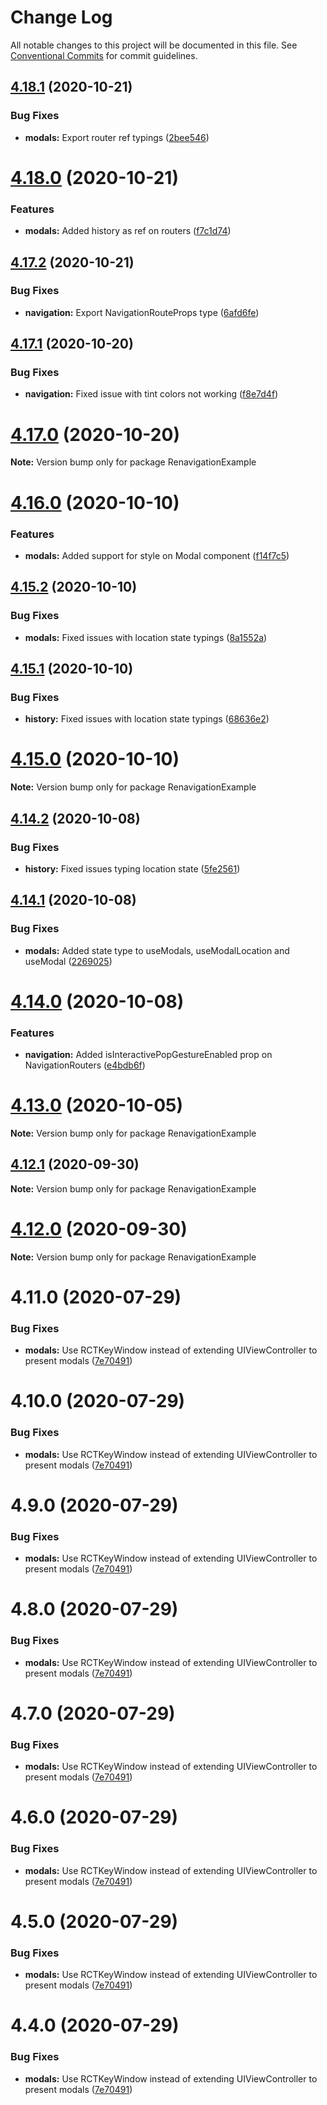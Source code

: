 # Change Log

All notable changes to this project will be documented in this file.
See [Conventional Commits](https://conventionalcommits.org) for commit guidelines.

## [4.18.1](https://github.com/renavigation2/renavigation2/compare/v4.18.0...v4.18.1) (2020-10-21)


### Bug Fixes

* **modals:** Export router ref typings ([2bee546](https://github.com/renavigation2/renavigation2/commit/2bee546bca5bd385b3d84b5ae84ddf812e963455))





# [4.18.0](https://github.com/renavigation2/renavigation2/compare/v4.17.2...v4.18.0) (2020-10-21)


### Features

* **modals:** Added history as ref on routers ([f7c1d74](https://github.com/renavigation2/renavigation2/commit/f7c1d747991c66a0933d01ce2e26666baa81ee02))





## [4.17.2](https://github.com/renavigation2/renavigation2/compare/v4.17.1...v4.17.2) (2020-10-21)


### Bug Fixes

* **navigation:** Export NavigationRouteProps type ([6afd6fe](https://github.com/renavigation2/renavigation2/commit/6afd6fe23175503299d592c77e3f5a13e471f473))





## [4.17.1](https://github.com/renavigation2/renavigation2/compare/v4.17.0...v4.17.1) (2020-10-20)


### Bug Fixes

* **navigation:** Fixed issue with tint colors not working ([f8e7d4f](https://github.com/renavigation2/renavigation2/commit/f8e7d4f5021c40a74c5f22d55d5be7a5c43b3eba))





# [4.17.0](https://github.com/renavigation2/renavigation2/compare/v4.16.0...v4.17.0) (2020-10-20)

**Note:** Version bump only for package RenavigationExample





# [4.16.0](https://github.com/renavigation2/renavigation2/compare/v4.15.2...v4.16.0) (2020-10-10)


### Features

* **modals:** Added support for style on Modal component ([f14f7c5](https://github.com/renavigation2/renavigation2/commit/f14f7c594c18717c07cef8be355c4ef8a1ce550a))





## [4.15.2](https://github.com/renavigation2/renavigation2/compare/v4.15.1...v4.15.2) (2020-10-10)


### Bug Fixes

* **modals:** Fixed issues with location state typings ([8a1552a](https://github.com/renavigation2/renavigation2/commit/8a1552adfc52e169bcdcd9699e01eabfe28b2842))





## [4.15.1](https://github.com/renavigation2/renavigation2/compare/v4.15.0...v4.15.1) (2020-10-10)


### Bug Fixes

* **history:** Fixed issues with location state typings ([68636e2](https://github.com/renavigation2/renavigation2/commit/68636e2c7a18be761248f327670e960982ff0cf0))





# [4.15.0](https://github.com/renavigation2/renavigation2/compare/v4.14.2...v4.15.0) (2020-10-10)

**Note:** Version bump only for package RenavigationExample





## [4.14.2](https://github.com/renavigation2/renavigation2/compare/v4.14.1...v4.14.2) (2020-10-08)


### Bug Fixes

* **history:** Fixed issues typing location state ([5fe2561](https://github.com/renavigation2/renavigation2/commit/5fe25615aa5b0a228a99f0d58d64e98064b6b2f6))





## [4.14.1](https://github.com/renavigation2/renavigation2/compare/v4.14.0...v4.14.1) (2020-10-08)


### Bug Fixes

* **modals:** Added state type to useModals, useModalLocation and useModal ([2269025](https://github.com/renavigation2/renavigation2/commit/2269025a7b24e9c2a53cc4879d0cc266a6ff195a))





# [4.14.0](https://github.com/renavigation2/renavigation2/compare/v4.13.0...v4.14.0) (2020-10-08)


### Features

* **navigation:** Added isInteractivePopGestureEnabled prop on NavigationRouters ([e4bdb6f](https://github.com/renavigation2/renavigation2/commit/e4bdb6f3f0ac7dfc5a48c9ffff106bc0a793c3d3))





# [4.13.0](https://github.com/renavigation2/renavigation2/compare/v4.12.1...v4.13.0) (2020-10-05)

**Note:** Version bump only for package RenavigationExample





## [4.12.1](https://github.com/renavigation2/renavigation2/compare/v4.12.0...v4.12.1) (2020-09-30)

**Note:** Version bump only for package RenavigationExample





# [4.12.0](https://github.com/renavigation2/renavigation2/compare/v4.11.0...v4.12.0) (2020-09-30)

**Note:** Version bump only for package RenavigationExample





# 4.11.0 (2020-07-29)


### Bug Fixes

* **modals:** Use RCTKeyWindow instead of extending UIViewController to present modals ([7e70491](https://github.com/renavigation2/renavigation2/commit/7e70491edac9d482327b211b75a4dfcf13095c70))





# 4.10.0 (2020-07-29)


### Bug Fixes

* **modals:** Use RCTKeyWindow instead of extending UIViewController to present modals ([7e70491](https://github.com/renavigation2/renavigation2/commit/7e70491edac9d482327b211b75a4dfcf13095c70))





# 4.9.0 (2020-07-29)


### Bug Fixes

* **modals:** Use RCTKeyWindow instead of extending UIViewController to present modals ([7e70491](https://github.com/renavigation2/renavigation2/commit/7e70491edac9d482327b211b75a4dfcf13095c70))





# 4.8.0 (2020-07-29)


### Bug Fixes

* **modals:** Use RCTKeyWindow instead of extending UIViewController to present modals ([7e70491](https://github.com/renavigation2/renavigation2/commit/7e70491edac9d482327b211b75a4dfcf13095c70))





# 4.7.0 (2020-07-29)


### Bug Fixes

* **modals:** Use RCTKeyWindow instead of extending UIViewController to present modals ([7e70491](https://github.com/renavigation2/renavigation2/commit/7e70491edac9d482327b211b75a4dfcf13095c70))





# 4.6.0 (2020-07-29)


### Bug Fixes

* **modals:** Use RCTKeyWindow instead of extending UIViewController to present modals ([7e70491](https://github.com/gabrielbull/renavigation2/commit/7e70491edac9d482327b211b75a4dfcf13095c70))





# 4.5.0 (2020-07-29)


### Bug Fixes

* **modals:** Use RCTKeyWindow instead of extending UIViewController to present modals ([7e70491](https://github.com/gabrielbull/renavigation2/commit/7e70491edac9d482327b211b75a4dfcf13095c70))





# 4.4.0 (2020-07-29)


### Bug Fixes

* **modals:** Use RCTKeyWindow instead of extending UIViewController to present modals ([7e70491](https://github.com/gabrielbull/renavigation2/commit/7e70491edac9d482327b211b75a4dfcf13095c70))

